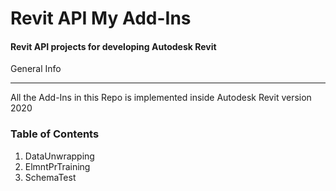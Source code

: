 # Revit API My Add-Ins
#### Revit API projects for developing Autodesk Revit 
<a name="general-info"></a>
General Info
****
All the Add-Ins in this Repo is implemented inside Autodesk Revit version 2020
### Table of Contents 
1. DataUnwrapping
2. ElmntPrTraining
3. SchemaTest
